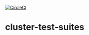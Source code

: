 [![CircleCI](https://circleci.com/gh/giantswarm/cluster-test-suites.svg?style=shield)](https://circleci.com/gh/giantswarm/cluster-test-suites)

# cluster-test-suites
